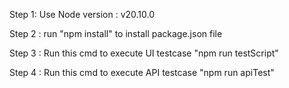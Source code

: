 Step 1: Use Node version : v20.10.0

Step 2 : run "npm install" to install package.json file

Step 3 : Run this cmd to execute UI testcase "npm run testScript"

Step 4 : Run this cmd to execute API testcase "npm run apiTest"


